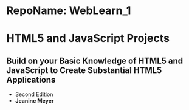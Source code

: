 # RepoName: WebLearn_1

# HTML5 and JavaScript Projects
## Build on your Basic Knowledge of HTML5 and JavaScript to Create Substantial HTML5 Applications
- Second Edition
- **Jeanine Meyer**